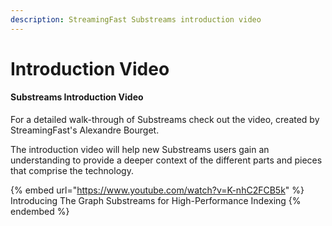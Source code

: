 ```yaml
---
description: StreamingFast Substreams introduction video
---
```


# Introduction Video

#### Substreams Introduction Video

For a detailed walk-through of Substreams check out the video, created by StreamingFast's Alexandre Bourget.&#x20;

The introduction video will help new Substreams users gain an understanding to provide a deeper context of the different parts and pieces that comprise the technology.

{% embed url="https://www.youtube.com/watch?v=K-nhC2FCB5k" %}
Introducing The Graph Substreams for High-Performance Indexing
{% endembed %}
